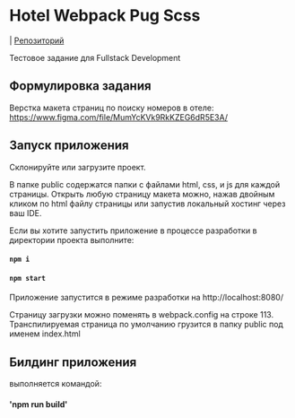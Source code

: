 # Hotel Webpack Pug Scss

 | [Репозиторий](https://github.com/Vodkamishka/hotel-webpack-pug-scss)

Тестовое задание для Fullstack Development

## Формулировка задания

Верстка макета страниц по поиску номеров в отеле: https://www.figma.com/file/MumYcKVk9RkKZEG6dR5E3A/ 

## Запуск приложения

Склонируйте или загрузите проект. 

В папке public содержатся папки с файлами html, css, и js для каждой страницы.
Открыть любую страницу макета можно, нажав двойным кликом по html файлу страницы или запустив локальный хостинг через ваш IDE.

Если вы хотите запустить приложение в процессе разработки в директории проекта выполните:

#### `npm i`

#### `npm start`

Приложение запустится в режиме разработки на http://localhost:8080/

Страницу загрузки можно поменять в webpack.config на строке 113. Транспилируемая страница по умолчанию грузится в папку public под именем index.html

## Билдинг приложения

выполняется командой:

#### 'npm run build'